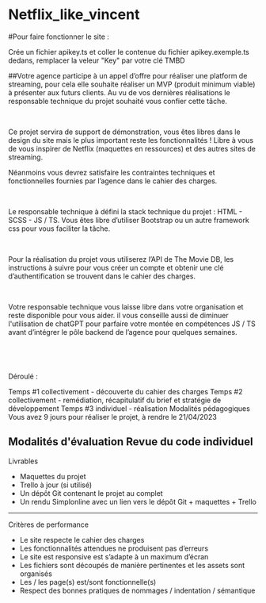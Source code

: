 # Netflix_like_vincent
#Pour faire fonctionner le site : 

Crée un fichier apikey.ts et coller le contenue du fichier apikey.exemple.ts dedans, remplacer la veleur "Key" par votre clé TMBD



##Votre agence participe à un appel d’offre pour réaliser une platform de streaming, pour cela elle souhaite réaliser un MVP (produit minimum viable) à présenter aux futurs clients. Au vu de vos dernières réalisations le responsable technique du projet souhaité vous confier cette tâche.

​

Ce projet servira de support de démonstration, vous êtes libres dans le design du site mais le plus important reste les fonctionnalités ! Libre à vous de vous inspirer de Netflix (maquettes en ressources) et des autres sites de streaming.

Néanmoins vous devrez satisfaire les contraintes techniques et fonctionnelles fournies par l’agence dans le cahier des charges.

​

Le responsable technique à défini la stack technique du projet : HTML - SCSS - JS / TS. Vous êtes libre d’utiliser Bootstrap ou un autre framework css pour vous faciliter la tâche.

​

Pour la réalisation du projet vous utiliserez l’API de The Movie DB, les instructions à suivre pour vous créer un compte et obtenir une clé d’authentification se trouvent dans le cahier des charges.

​

Votre responsable technique vous laisse libre dans votre organisation et reste disponible pour vous aider. il vous conseille aussi de diminuer l'utilisation de chatGPT pour parfaire votre montée en compétences JS / TS avant d’intégrer le pôle backend de l’agence pour quelques semaines.

​
---

Déroulé :

Temps #1 collectivement - découverte du cahier des charges
Temps #2 collectivement - remédiation, récapitulatif du brief et stratégie de développement
Temps #3 individuel - réalisation
Modalités pédagogiques
Vous avez 9 jours pour réaliser le projet, à rendre le 21/04/2023

Modalités d'évaluation
Revue du code individuel
---
Livrables
- Maquettes du projet
- Trello à jour (si utilisé)
- Un dépôt Git contenant le projet au complet
- Un rendu Simplonline avec un lien vers le dépôt Git + maquettes + Trello
---
Critères de performance
- Le site respecte le cahier des charges
- Les fonctionnalités attendues ne produisent pas d’erreurs
- Le site est responsive est s’adapte à un maximum d’écran
- Les fichiers sont découpés de manière pertinentes et les assets sont organisés
- Les / les page(s) est/sont fonctionnelle(s)
- Respect des bonnes pratiques de nommages / indentation / sémantique
